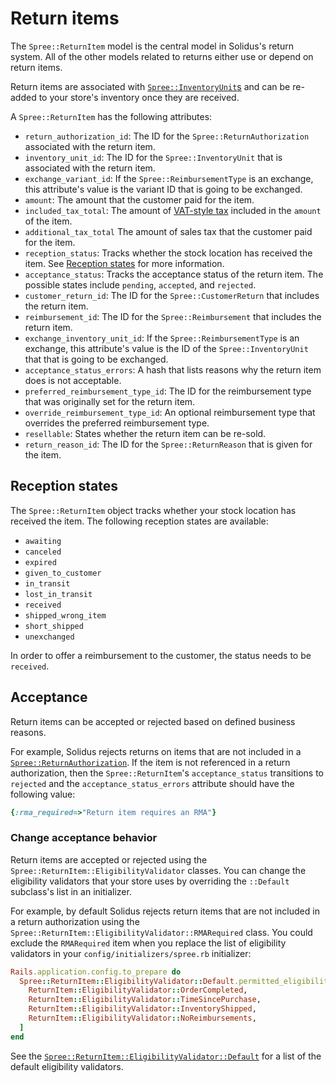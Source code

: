 # Return items

The `Spree::ReturnItem` model is the central model in Solidus's return system.
All of the other models related to returns either use or depend on return items.

Return items are associated with [`Spree::InventoryUnit`s][inventory-units] and
can be re-added to your store's inventory once they are received.

A `Spree::ReturnItem` has the following attributes:

- `return_authorization_id`: The ID for the `Spree::ReturnAuthorization`
  associated with the return item.
- `inventory_unit_id`: The ID for the `Spree::InventoryUnit` that is associated
  with the return item.
- `exchange_variant_id`: If the `Spree::ReimbursementType` is an exchange, this
  attribute's value is the variant ID that is going to be exchanged.
- `amount`: The amount that the customer paid for the item.
- `included_tax_total`: The amount of [VAT-style tax][vat] included in the
  `amount` of the item.
- `additional_tax_total` The amount of sales tax that the customer paid for the
  item.
- `reception_status`: Tracks whether the stock location has received the item.
  See [Reception states](#reception-states) for more information.
- `acceptance_status`: Tracks the acceptance status of the return item. The
  possible states include `pending`, `accepted`, and `rejected`.
- `customer_return_id`: The ID for the `Spree::CustomerReturn` that includes the
  return item.
- `reimbursement_id`: The ID for the `Spree::Reimbursement` that includes the
  return item.
- `exchange_inventory_unit_id`: If the `Spree::ReimbursementType` is an
  exchange, this attribute's value is the ID of the `Spree::InventoryUnit` that
  that is going to be exchanged.
- `acceptance_status_errors`: A hash that lists reasons why the return item does
  is not acceptable.
- `preferred_reimbursement_type_id`: The ID for the reimbursement type that was
  originally set for the return item.
- `override_reimbursement_type_id`: An optional reimbursement type that
  overrides the preferred reimbursement type.
- `resellable`: States whether the return item can be re-sold.
- `return_reason_id`: The ID for the `Spree::ReturnReason` that is given for the
  item.

[vat]: ../taxation/value-added-tax.md
[inventory-units]: ../inventory/inventory-units.md

## Reception states

The `Spree::ReturnItem` object tracks whether your stock location has received
the item. The following reception states are available:

- `awaiting`
- `canceled`
- `expired`
- `given_to_customer`
- `in_transit`
- `lost_in_transit`
- `received`
- `shipped_wrong_item`
- `short_shipped`
- `unexchanged`

In order to offer a reimbursement to the customer, the status needs to be
`received`.

## Acceptance

Return items can be accepted or rejected based on defined business reasons.

For example, Solidus rejects returns on items that are not included in a
[`Spree::ReturnAuthorization`][return-authorizations]. If the item is not
referenced in a return authorization, then the `Spree::ReturnItem`'s
`acceptance_status` transitions to `rejected` and the `acceptance_status_errors`
attribute should have the following value:

```ruby
{:rma_required=>"Return item requires an RMA"}
```

### Change acceptance behavior

Return items are accepted or rejected using the
`Spree::ReturnItem::EligibilityValidator` classes. You can change the
eligibility validators that your store uses by overriding the `::Default`
subclass's list in an initializer.

For example, by default Solidus rejects return items that are not included in a
return authorization using the
`Spree::ReturnItem::EligibilityValidator::RMARequired` class. You could exclude
the `RMARequired` item when you replace the list of eligibility validators in
your `config/initializers/spree.rb` initializer:

```ruby
Rails.application.config.to_prepare do
  Spree::ReturnItem::EligibilityValidator::Default.permitted_eligibility_validators = [
    ReturnItem::EligibilityValidator::OrderCompleted,
    ReturnItem::EligibilityValidator::TimeSincePurchase,
    ReturnItem::EligibilityValidator::InventoryShipped,
    ReturnItem::EligibilityValidator::NoReimbursements,
  ]
end
```

See the
[`Spree::ReturnItem::EligibilityValidator::Default`][eligibility-validator-default]
for a list of the default eligibility validators.

<!-- TODO:
  This documentation does not cover how acceptance works extensively.
-->

[eligibility-validator-default]: https://github.com/solidusio/solidus/blob/master/core/app/models/spree/return_item/eligibility_validator/default.rb
[return-authorizations]: return-authorizations.md
